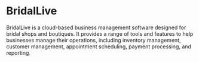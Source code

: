 # BridalLive

BridalLive is a cloud-based business management software designed for bridal shops and boutiques. It provides a range of tools and features to help businesses manage their operations, including inventory management, customer management, appointment scheduling, payment processing, and reporting.
